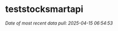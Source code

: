 
<!-- README.md is generated from README.Rmd. Please edit that file -->

# teststocksmartapi

*Date of most recent data pull: 2025-04-15 06:54:53*

